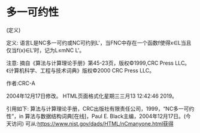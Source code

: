 # 多一可约性


(定义)



定义:
语言L是NC多一可约或NC可约到L'，当FNC中存在一个函数f使得x∈L当且仅当f(x)∈L'时，记为L≤mNC L'。



注意:
摘自《算法与计算理论手册》第45-23页，版权©1999,CRC Press LLC。《计算机科学、工程与技术词典》版权©2000 CRC Press LLC。


作者:CRC-A







2004年12月17日修改。
HTML页面格式化星期三三月13 12:42:46 2019。



引用如下:
算法与计算理论手册，CRC出版社有限责任公司，1999，“NC多一可约性”，in
算法与数据结构词典[在线]，Paul E. Black主编，2004年12月17日。(今天访问)
可从:https://www.nist.gov/dads/HTML/nCmanyone.html获得

